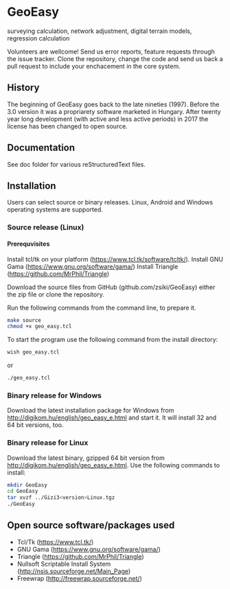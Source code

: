 # GeoEasy
surveying calculation, network adjustment, digital terrain models, regression calculation

Volunteers are wellcome! Send us error reports, feature requests through the issue tracker. 
Clone the repository, change the code and send us back a pull request to include your
enchacement in the core system.

## History

The beginning of GeoEasy goes back to the late nineties (1997). Before the 3.0 
version it was a propriarety software marketed in Hungary. After twenty
year long development (with active and less active periods) in 2017 the license
has been changed to open source.

## Documentation

See doc folder for various reStructuredText files. 

## Installation

Users can select source or binary releases. Linux, Android and Windows operating
systems are supported.

### Source release (Linux)

#### Prerequvisites

Install tcl/tk on your platform (https://www.tcl.tk/software/tcltk/).
Install GNU Gama (https://www.gnu.org/software/gama/)
Install Triangle (https://github.com/MrPhil/Triangle)

Download the source files from GitHub (github.com/zsiki/GeoEasy) either
the zip file or clone the repository.

Run the following commands from the command line, to prepare it.

```bash
make source
chmod +x geo_easy.tcl
```

To start the program use the following command from the install directory:

```bash
wish geo_easy.tcl
```

or

```bash
./geo_easy.tcl
```

### Binary release for Windows

Download the latest installation package for Windows from 
http://digikom.hu/english/geo_easy_e.html
and start it. It will install 32 and 64 bit versions, too.

### Binary release for Linux

Download the latest binary, gzipped 64 bit version from 
http://digikom.hu/english/geo_easy_e.html. 
Use the following commands to install:

```bash
mkdir GeoEasy
cd GeoEasy
tar xvzf ../Gizi3<version>Linux.tgz
./GeoEasy
```

## Open source software/packages used

* Tcl/Tk (https://www.tcl.tk/)
* GNU Gama (https://www.gnu.org/software/gama/)
* Triangle (https://github.com/MrPhil/Triangle)
* Nullsoft Scriptable Install System (http://nsis.sourceforge.net/Main_Page)
* Freewrap (http://freewrap.sourceforge.net/)
